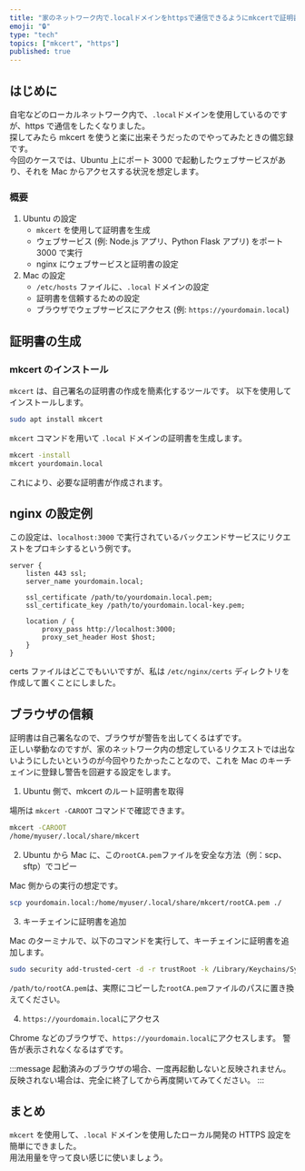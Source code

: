 ```yaml
---
title: "家のネットワーク内で.localドメインをhttpsで通信できるようにmkcertで証明書の設定をする"
emoji: "🔒"
type: "tech"
topics: ["mkcert", "https"]
published: true
---
```


## はじめに

自宅などのローカルネットワーク内で、`.local`ドメインを使用しているのですが、https で通信をしたくなりました。  
探してみたら mkcert を使うと楽に出来そうだったのでやってみたときの備忘録です。  
今回のケースでは、Ubuntu 上にポート 3000 で起動したウェブサービスがあり、それを Mac からアクセスする状況を想定します。

### 概要

1.  Ubuntu の設定
    - `mkcert` を使用して証明書を生成
    - ウェブサービス (例: Node.js アプリ、Python Flask アプリ) をポート 3000 で実行
    - nginx にウェブサービスと証明書の設定
2.  Mac の設定
    - `/etc/hosts` ファイルに、`.local` ドメインの設定
    - 証明書を信頼するための設定
    - ブラウザでウェブサービスにアクセス (例: `https://yourdomain.local`)

## 証明書の生成

### mkcert のインストール

`mkcert` は、自己署名の証明書の作成を簡素化するツールです。
以下を使用してインストールします。

```bash
sudo apt install mkcert
```

`mkcert` コマンドを用いて `.local` ドメインの証明書を生成します。

```bash
mkcert -install
mkcert yourdomain.local
```

これにより、必要な証明書が作成されます。

## nginx の設定例

この設定は、`localhost:3000` で実行されているバックエンドサービスにリクエストをプロキシするという例です。

```nginx
server {
    listen 443 ssl;
    server_name yourdomain.local;

    ssl_certificate /path/to/yourdomain.local.pem;
    ssl_certificate_key /path/to/yourdomain.local-key.pem;

    location / {
        proxy_pass http://localhost:3000;
        proxy_set_header Host $host;
    }
}
```

certs ファイルはどこでもいいですが、私は `/etc/nginx/certs` ディレクトリを作成して置くことにしました。

## ブラウザの信頼

証明書は自己署名なので、ブラウザが警告を出してくるはずです。  
正しい挙動なのですが、家のネットワーク内の想定しているリクエストでは出ないようにしたいというのが今回やりたかったことなので、これを Mac のキーチェインに登録し警告を回避する設定をします。

1.  Ubuntu 側で、mkcert のルート証明書を取得

場所は `mkcert -CAROOT` コマンドで確認できます。

```bash
mkcert -CAROOT
/home/myuser/.local/share/mkcert
```

2.  Ubuntu から Mac に、この`rootCA.pem`ファイルを安全な方法（例：scp、sftp）でコピー

Mac 側からの実行の想定です。

```bash
scp yourdomain.local:/home/myuser/.local/share/mkcert/rootCA.pem ./
```

3.  キーチェインに証明書を追加

Mac のターミナルで、以下のコマンドを実行して、キーチェインに証明書を追加します。

```bash
sudo security add-trusted-cert -d -r trustRoot -k /Library/Keychains/System.keychain /path/to/rootCA.pem
```

`/path/to/rootCA.pem`は、実際にコピーした`rootCA.pem`ファイルのパスに置き換えてください。

4.  `https://yourdomain.local`にアクセス

Chrome などのブラウザで、`https://yourdomain.local`にアクセスします。 警告が表示されなくなるはずです。

:::message
起動済みのブラウザの場合、一度再起動しないと反映されません。  
反映されない場合は、完全に終了してから再度開いてみてください。
:::

## まとめ

`mkcert` を使用して、`.local` ドメインを使用したローカル開発の HTTPS 設定を簡単にできました。  
用法用量を守って良い感じに使いましょう。

